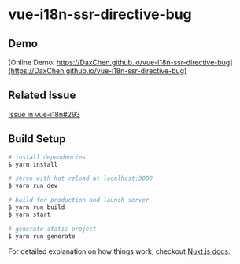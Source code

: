 # vue-i18n-ssr-directive-bug

## Demo

[Online Demo: https://DaxChen.github.io/vue-i18n-ssr-directive-bug](https://DaxChen.github.io/vue-i18n-ssr-directive-bug)

## Related Issue

[Issue in vue-i18n#293](https://github.com/kazupon/vue-i18n/issues/293)

## Build Setup

``` bash
# install dependencies
$ yarn install

# serve with hot reload at localhost:3000
$ yarn run dev

# build for production and launch server
$ yarn run build
$ yarn start

# generate static project
$ yarn run generate
```

For detailed explanation on how things work, checkout [Nuxt.js docs](https://nuxtjs.org).
